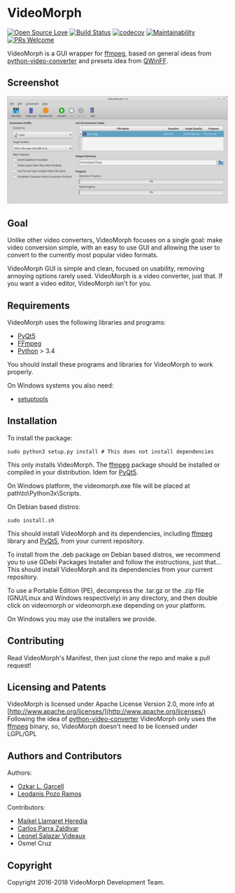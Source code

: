 # VideoMorph

[![Open Source Love](https://badges.frapsoft.com/os/v2/open-source.svg?v=102)](https://github.com/ellerbrock/open-source-badge/)
[![Build Status](https://travis-ci.org/videomorph-dev/videomorph.png?branch=master)](https://travis-ci.org/videomorph-dev/videomorph)
[![codecov](https://codecov.io/gh/videomorph-dev/videomorph/branch/master/graph/badge.svg)](https://codecov.io/gh/videomorph-dev/videomorph)
[![Maintainability](https://api.codeclimate.com/v1/badges/5f6cd3f7c20bccee2065/maintainability)](https://codeclimate.com/github/videomorph-dev/videomorph/maintainability)
[![PRs Welcome](https://img.shields.io/badge/PRs-welcome-brightgreen.svg?style=flat-square)](https://github.com/videomorph-dev/videomorph/pulls)

VideoMorph is a GUI wrapper for [ffmpeg](http://ffmpeg.org),
based on general ideas from [python-video-converter](https://github.com/senko/python-video-converter)
and presets idea from [QWinFF](http://qwinff.github.io).

## Screenshot

![Screenshot](screenshot.png)

## Goal

Unlike other video converters, VideoMorph focuses on a single goal:
make video conversion simple, with an easy to use GUI and allowing
the user to convert to the currently most popular video formats.

VideoMorph GUI is simple and clean, focused on usability, removing annoying options rarely used.
VideoMorph is a video converter, just that. If you want a video editor,
VideoMorph isn't for you.

## Requirements

VideoMorph uses the following libraries and programs:

 - [PyQt5](https://riverbankcomputing.com/software/pyqt/download5)
 - [FFmpeg](http://ffmpeg.org)
 - [Python](https://python.org) > 3.4

You should install these programs and libraries for VideoMorph to work properly.

On Windows systems you also need:

 - [setuptools](https://pypi.python.org/pypi/setuptools)

## Installation

To install the package:

    sudo python3 setup.py install # This does not install dependencies

This only installs VideoMorph. The [ffmpeg](http://ffmpeg.org) package should be installed
or compiled in your distribution. Idem for [PyQt5](https://riverbankcomputing.com/software/pyqt/download5).

On Windows platform, the videomorph.exe file will be placed at path\to\Python3x\Scripts.

On Debian based distros:

    sudo install.sh

This should install VideoMorph and its dependencies, including [ffmpeg](http://ffmpeg.org) library and [PyQt5](https://riverbankcomputing.com/software/pyqt/download5), from
your current repository.

To install from the .deb package on Debian based distros, we recommend you to
use GDebi Packages Installer and follow the instructions, just that... This should install VideoMorph
and its dependencies from your current repository.

To use a Portable Edition (PE), decompress the .tar.gz or the .zip file (GNU/Linux and Windows respectively)
in any directory, and then double click on videomorph or videomorph.exe depending on your platform.

On Windows you may use the installers we provide.

## Contributing

Read VideoMorph's Manifest, then just clone the repo and make a pull request!

## Licensing and Patents

VideoMorph is licensed under Apache License Version 2.0, more info at [http://www.apache.org/licenses/](http://www.apache.org/licenses/)
Following the idea of [python-video-converter](https://github.com/senko/python-video-converter)
VideoMorph only uses the [ffmpeg](http://ffmpeg.org) binary, so, VideoMorph doesn't need to be licensed
under LGPL/GPL

## Authors and Contributors

Authors:

 - [Ozkar L. Garcell](mailto:ozkar.garcell@gmail.com)
 - [Leodanis Pozo Ramos](mailto:lpozor78@gmail.com)

Contributors:

 - [Maikel Llamaret Heredia](http://gutl.jovenclub.cu)
 - [Carlos Parra Zaldivar](http://libreoffice.cubava.cu)
 - [Leonel Salazar Videaux](http://debianhlg.cubava.cu/)
 - Osmel Cruz

## Copyright

Copyright 2016-2018 VideoMorph Development Team.
